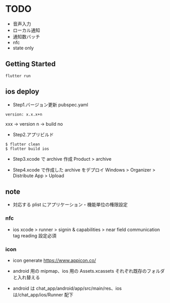 # TODO

- 音声入力
- ローカル通知
- 通知数バッチ
- nfc
- state only

## Getting Started

```
flutter run
```

## ios deploy

- Step1.バージョン更新
  pubspec.yaml

```
version: x.x.x+n
```

xxx -> version
n -> build no

- Step2.アプリビルド

```
$ flutter clean
$ flutter build ios
```

- Step3.xcode で archive 作成
  Product > archive

- Step4.xcode で作成した archive をデプロイ
  Windows > Organizer > Distribute App > Upload

## note

- 対応する plist にアプリケーション・機能単位の権限設定

### nfc

- ios
  xcode > runner > signin & capabilities > near field communication tag reading 設定必須

### icon

- icon generate
  https://www.appicon.co/

- android 用の mipmap、ios 用の Assets.xcassets それぞれ既存のフォルダと入れ替える
- android は chat_app/android/app/src/main/res、ios は/chat_app/ios/Runner 配下
